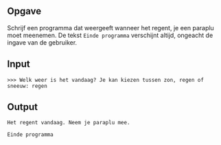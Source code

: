 ## Opgave

Schrijf een programma dat weergeeft wanneer het regent, je een paraplu moet meenemen. De tekst `Einde programma` verschijnt altijd, ongeacht de ingave van de gebruiker.

## Input

```
>>> Welk weer is het vandaag? Je kan kiezen tussen zon, regen of sneeuw: regen
```
## Output

```
Het regent vandaag. Neem je paraplu mee.

Einde programma
```